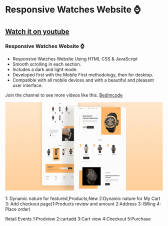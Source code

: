 # Responsive Watches Website ⌚
## [Watch it on youtube](https://youtu.be/QPxYdbbCjhQ)
### Responsive Watches Website ⌚

- Responsive Watches Website Using HTML CSS & JavaScript
- Smooth scrolling in each section.
- Includes a dark and light mode.
- Developed first with the Mobile First methodology, then for desktop.
- Compatible with all mobile devices and with a beautiful and pleasant user interface.

Join the channel to see more videos like this. [Bedimcode](https://www.youtube.com/c/Bedimcode)

![preview img](/preview.png)


1: Dynamic nature for featured,Products,New
2:Dynamic nature for My Cart
3: Add checkout page(1:Products review and amount 2:Address 3: Billing 4: Place order)

Retail Events
1:Prodview
2:cartadd
3:Cart view
4:Checkout
5:Purchase